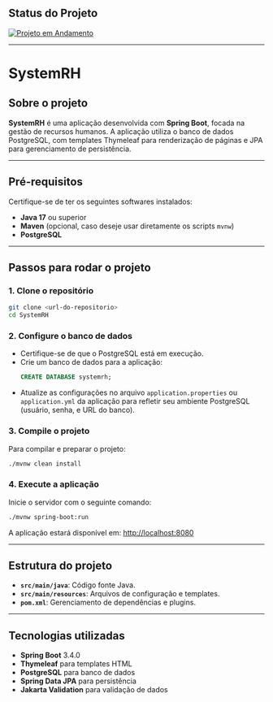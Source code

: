 ## Status do Projeto

[![Projeto em Andamento](https://img.shields.io/badge/Projeto-Andamento-yellow)](#)

---
# SystemRH

## Sobre o projeto

**SystemRH** é uma aplicação desenvolvida com **Spring Boot**, focada na gestão de recursos humanos. A aplicação utiliza o banco de dados PostgreSQL, com templates Thymeleaf para renderização de páginas e JPA para gerenciamento de persistência.

---

## Pré-requisitos

Certifique-se de ter os seguintes softwares instalados:

- **Java 17** ou superior
- **Maven** (opcional, caso deseje usar diretamente os scripts `mvnw`)
- **PostgreSQL**

---

## Passos para rodar o projeto

### 1. Clone o repositório

```bash
git clone <url-do-repositorio>
cd SystemRH
```

### 2. Configure o banco de dados

- Certifique-se de que o PostgreSQL está em execução.
- Crie um banco de dados para a aplicação:
  ```sql
  CREATE DATABASE systemrh;
  ```
- Atualize as configurações no arquivo `application.properties` ou `application.yml` da aplicação para refletir seu ambiente PostgreSQL (usuário, senha, e URL do banco).

### 3. Compile o projeto

Para compilar e preparar o projeto:

```bash
./mvnw clean install
```

### 4. Execute a aplicação

Inicie o servidor com o seguinte comando:

```bash
./mvnw spring-boot:run
```

A aplicação estará disponível em: [http://localhost:8080](http://localhost:8080)

---

## Estrutura do projeto

- **`src/main/java`**: Código fonte Java.
- **`src/main/resources`**: Arquivos de configuração e templates.
- **`pom.xml`**: Gerenciamento de dependências e plugins.

---

## Tecnologias utilizadas

- **Spring Boot** 3.4.0
- **Thymeleaf** para templates HTML
- **PostgreSQL** para banco de dados
- **Spring Data JPA** para persistência
- **Jakarta Validation** para validação de dados
